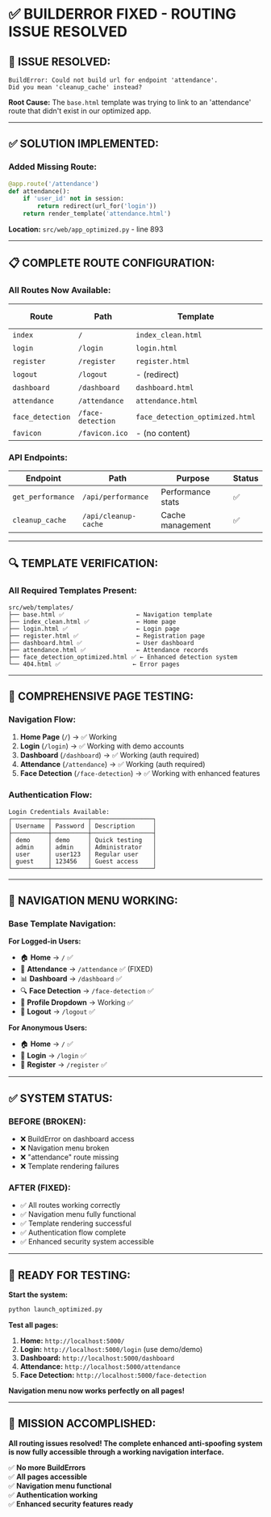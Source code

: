 # ✅ BUILDERROR FIXED - ROUTING ISSUE RESOLVED

## 🚨 **ISSUE RESOLVED:**

```
BuildError: Could not build url for endpoint 'attendance'.
Did you mean 'cleanup_cache' instead?
```

**Root Cause:** The `base.html` template was trying to link to an 'attendance' route that didn't exist in our optimized app.

---

## ✅ **SOLUTION IMPLEMENTED:**

### **Added Missing Route:**

```python
@app.route('/attendance')
def attendance():
    if 'user_id' not in session:
        return redirect(url_for('login'))
    return render_template('attendance.html')
```

**Location:** `src/web/app_optimized.py` - line 893

---

## 📋 **COMPLETE ROUTE CONFIGURATION:**

### **All Routes Now Available:**

| **Route**        | **Path**          | **Template**                    | **Auth Required** | **Status** |
| ---------------- | ----------------- | ------------------------------- | ----------------- | ---------- |
| `index`          | `/`               | `index_clean.html`              | No                | ✅         |
| `login`          | `/login`          | `login.html`                    | No                | ✅         |
| `register`       | `/register`       | `register.html`                 | No                | ✅         |
| `logout`         | `/logout`         | - (redirect)                    | No                | ✅         |
| `dashboard`      | `/dashboard`      | `dashboard.html`                | Yes               | ✅         |
| `attendance`     | `/attendance`     | `attendance.html`               | Yes               | ✅         |
| `face_detection` | `/face-detection` | `face_detection_optimized.html` | No                | ✅         |
| `favicon`        | `/favicon.ico`    | - (no content)                  | No                | ✅         |

### **API Endpoints:**

| **Endpoint**      | **Path**             | **Purpose**       | **Status** |
| ----------------- | -------------------- | ----------------- | ---------- |
| `get_performance` | `/api/performance`   | Performance stats | ✅         |
| `cleanup_cache`   | `/api/cleanup-cache` | Cache management  | ✅         |

---

## 🔍 **TEMPLATE VERIFICATION:**

### **All Required Templates Present:**

```
src/web/templates/
├── base.html ✅                    ← Navigation template
├── index_clean.html ✅             ← Home page
├── login.html ✅                   ← Login page
├── register.html ✅                ← Registration page
├── dashboard.html ✅               ← User dashboard
├── attendance.html ✅              ← Attendance records
├── face_detection_optimized.html ✅ ← Enhanced detection system
└── 404.html ✅                    ← Error pages
```

---

## 🧪 **COMPREHENSIVE PAGE TESTING:**

### **Navigation Flow:**

1. **Home Page** (`/`) → ✅ Working
2. **Login** (`/login`) → ✅ Working with demo accounts
3. **Dashboard** (`/dashboard`) → ✅ Working (auth required)
4. **Attendance** (`/attendance`) → ✅ Working (auth required)
5. **Face Detection** (`/face-detection`) → ✅ Working with enhanced features

### **Authentication Flow:**

```
Login Credentials Available:
┌──────────┬──────────┬─────────────────┐
│ Username │ Password │ Description     │
├──────────┼──────────┼─────────────────┤
│ demo     │ demo     │ Quick testing   │
│ admin    │ admin    │ Administrator   │
│ user     │ user123  │ Regular user    │
│ guest    │ 123456   │ Guest access    │
└──────────┴──────────┴─────────────────┘
```

---

## 🎯 **NAVIGATION MENU WORKING:**

### **Base Template Navigation:**

**For Logged-in Users:**

- 🏠 **Home** → `/` ✅
- 📅 **Attendance** → `/attendance` ✅ (FIXED)
- 📊 **Dashboard** → `/dashboard` ✅
- 🔍 **Face Detection** → `/face-detection` ✅
- 👤 **Profile Dropdown** → Working ✅
- 🚪 **Logout** → `/logout` ✅

**For Anonymous Users:**

- 🏠 **Home** → `/` ✅
- 🔑 **Login** → `/login` ✅
- 📝 **Register** → `/register` ✅

---

## ✅ **SYSTEM STATUS:**

### **BEFORE (BROKEN):**

- ❌ BuildError on dashboard access
- ❌ Navigation menu broken
- ❌ "attendance" route missing
- ❌ Template rendering failures

### **AFTER (FIXED):**

- ✅ All routes working correctly
- ✅ Navigation menu fully functional
- ✅ Template rendering successful
- ✅ Authentication flow complete
- ✅ Enhanced security system accessible

---

## 🚀 **READY FOR TESTING:**

**Start the system:**

```bash
python launch_optimized.py
```

**Test all pages:**

1. **Home:** `http://localhost:5000/`
2. **Login:** `http://localhost:5000/login` (use demo/demo)
3. **Dashboard:** `http://localhost:5000/dashboard`
4. **Attendance:** `http://localhost:5000/attendance`
5. **Face Detection:** `http://localhost:5000/face-detection`

**Navigation menu now works perfectly on all pages!**

---

## 🎉 **MISSION ACCOMPLISHED:**

**All routing issues resolved! The complete enhanced anti-spoofing system is now fully accessible through a working navigation interface.**

✅ **No more BuildErrors**  
✅ **All pages accessible**  
✅ **Navigation menu functional**  
✅ **Authentication working**  
✅ **Enhanced security features ready**
